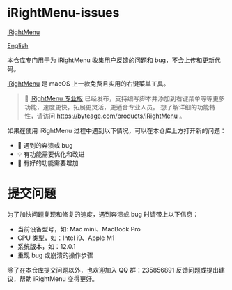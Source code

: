 # iRightMenu-issues

[iRightMenu](https://github.com/lemon4ex/iRightMenu-issues/blob/main/icon.png)

[English](https://github.com/lemon4ex/iRightMenu-issues/blob/main/README.md)

本仓库专门用于为 iRightMenu 收集用户反馈的问题和 bug，不会上传和更新代码。

[iRightMenu](https://apps.apple.com/cn/app/irightmenu-%E5%8F%B3%E9%94%AE%E6%96%B0%E5%BB%BA%E6%96%87%E4%BB%B6%E8%8F%9C%E5%8D%95/id1542347829?mt=12) 是 macOS 上一款免费且实用的右键菜单工具。

> 🎉 [iRightMenu 专业版](https://byteage.com/products/iRightMenu) 已经发布，支持编写脚本并添加到右键菜单等等更多功能，速度更快，拓展更灵活，更适合专业人员。
> 想了解详细的功能特性，请访问 https://byteage.com/products/iRightMenu 。

如果在使用 iRightMenu 过程中遇到以下情况，可以在本仓库上方打开新的问题：

- 🐛 遇到的奔溃或 bug
- 💡 有功能需要优化和改进
- 🎁 有好的功能需要增加

# 提交问题

为了加快问题复现和修复的速度，遇到奔溃或 bug 时请带上以下信息：

- 当前设备型号，如: Mac mini、MacBook Pro
- CPU 类型，如：Intel i9、Apple M1
- 系统版本，如：12.0.1
- 重现 bug 或崩溃的操作步骤

除了在本仓库提交问题以外，也欢迎加入 QQ 群：235856891 反馈问题或提出建议，帮助 iRightMenu 变得更好。
